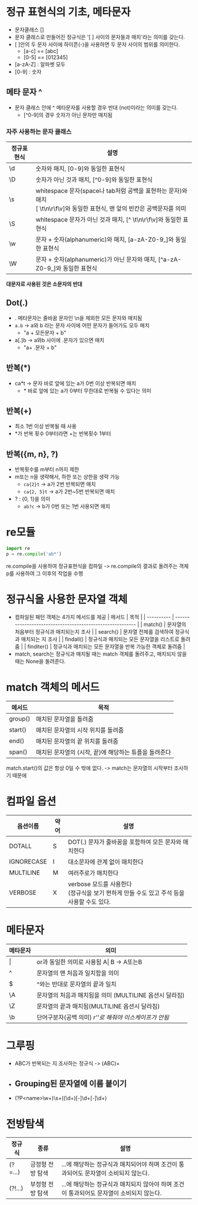 # 정규 표현식의 기초, 메타문자
- 문자클래스 \[\]
- 문자 클래스로 만들어진 정규식은 '[ ] 사이의 문자들과 매치'라는 의미를 갖는다.
- [ ]안의 두 문자 사이에 하이픈(-)을 사용하면 두 문자 사이의 범위를 의미한다. 
	- [a-c] == [abc]
	- [0-5] == [012345]
- [a-zA-Z] : 알파벳 모두 
- [0-9] : 숫자

## 메타 문자 ^
- 문자 클래스 안에 ^ 메타문자를 사용할 경우 반대 (not)이라는 의미를 갖는다.
	- \[^0-9\]의 경우 숫자가 아닌 문자만 매치됨

### 자주 사용하는 문자 클래스
| 정규표현식 | 설명                                                                                                                                 |
| ---------- | ------------------------------------------------------------------------------------------------------------------------------------ |
| \\d        | 숫자와 매치, [0-9]와 동일한 표현식                                                                                                   |
| \\D        | 숫자가 아닌 것과 매치, \[^0-9\]와 동일한 표현식                                                                                      |
| \\s        | whitespace 문자(space나 tab처럼 공백을 표현하는 문자)와 매치 <br> [ \\t\\n\\r\\f\\v]와 동일한 표현식, 맨 앞의 빈칸은 공백문자를 의미 |
| \\S        | whitespace 문자가 아닌 것과 매치, \[^ \\t\\n\\r\\f\\v\]와 동일한 표현식                                                              |
| \\w        | 문자 + 숫자(alphanumeric)와 매치, \[a-zA-Z0-9_\]와 동일한 표현식                                                                     |
| \\W        | 문자 + 숫자(alphanumeric)가 아닌 문자와 매치, \[^a-zA-Z0-9_\]와 동일한 표현식
__대문자로 사용된 것은 소문자의 반대__


## Dot(.)
- . 메타문자는 줄바꿈 문자인 \\n을 제외한 모든 문자와 매치됨
- `a.b` -> a와 b 라는 문자 사이에 어떤 문자가 들어가도 모두 매치 
	- "a +  모든문자 + b"
- a[.]b -> a와b 사이에 .문자가 있으면 매치
	- "a+ .문자 + b"

## 반복(\*)
- ca\*t -> 문자 바로 앞에 있는 a가 0번 이상 반복되면 매치
	- \* 바로 앞에 있는 a가 0부터 무한대로 반복될 수 있다는 의미

## 반복(+)
- 최소 1번 이상 반복될 때 사용
- \*가 반복 횟수 0부터라면 +는 반복횟수 1부터

## 반복({m, n}, ?)
- 반복횟수를 m부터 n까지 제한
- m또는 n을 생략해서, 하한 또는 상한을 생략 가능
	- `ca{2}t` -> a가 2번 반복되면 매치
	- `ca{2, 5}t` -> a가 2번~5번 반복되면 매치
- ? : {0, 1}을 의미
	- `ab?c` -> b가 0번 또는 1번 사용되면 매치

# re모듈
```python
import re
p = re.compile('ab*')
```
re.compile을 사용하여 정규표현식을 컴파일 -> re.compile의 결과로 돌려주는 객체 p를 사용하여 그 이후의 작업을 수행


# 정규식을 사용한 문자열 객체
- 컴파일된 패턴 객체는 4가지 메서드를 제공
| 메서드     | 목적                                                      |
| ---------- | --------------------------------------------------------- |
| match()    | 문자열의 처음부터 정규식과 매치되는지 조사                |
| search()   | 문자열 전체를 검색하여 정규식과 매치되는 지 조사          |
| findall()  | 정규식과 매치되는 모든 문자열을 리스트로 돌려줌           |
| finditer() | 정규식과 매치되는 모든 문자열을 반복 가능한 객체로 돌려줌 |
- match, search는 정규식과 매치될 때는 match 객체를 돌려주고, 매치되지 않을 때는 None을 돌려준다.


# match 객체의 메서드
| 메서드  | 목적                               |
| ------- | ---------------------------------- |
| group() | 매치된 문자열을 돌려줌             |
| start() | 매치된 문자열의 시작 위치를 돌려줌 |
| end()   | 매치된 문자열의 끝 위치를 돌려줌   |
| span()  | 매치된 문자열의 (시작, 끝)에 해당하는 튜플을 돌려준다 |
match.start()의 값은 항상 0일 수 밖에 없다. -> match는 문자열의 시작부터 조사하기 때문에

# 컴파일 옵션
| 옵션이름   | 약어 | 설명                                                 |
| ---------- | ---- | ---------------------------------------------------- |
| DOTALL     | S    | DOT(.) 문자가 줄바꿈을 포함하여 모든 문자와 매치한다 |
| IGNORECASE | I    | 대소문자에 관계 없이 매치한다                        |
| MULTILINE  | M    | 여러주로가 매치한다                                  |
| VERBOSE    | X    | verbose 모드를 사용한다 <br> (정규식을 보기 편하게 만들 수도 있고 주석 등을 사용할 수도 있다.


# 메타문자
| 메타문자 | 의미                                                    |
| -------- | ------------------------------------------------------- |
| \|       | or과 동일한 의미로 사용됨 A\| B -> A또는B               |
| ^        | 문자열의 맨 처음과 일치함을 의미                        |
| \$       | ^와는 반대로 문자열의 끝과 일치                         |
| \\A      | 문자열의 처음과 매치됨을 의미 (MULTILINE 옵션시 달라짐) |
| \\Z      | 문자열의 끝과 매치됨(MULTILINE 옵션시 달라짐)           |
| \\b      | 단어구분자(공백 의미) *r''로 해줘야 이스케이프가 안됨*  |         

# 그루핑
- ABC가 반복되는 지 조사하는 정규식 -> (ABC)+
- ## Grouping된 문자열에 이름 붙이기  
- (?P\<name\>\w+)\s+((\d+)[-]\d+[-]\d+)


# 전방탐색
| 정규식  | 종류             | 설명                                                                                |
| ------- | ---------------- | ----------------------------------------------------------------------------------- |
| (?=...) | 긍정형 전방 탐색 | ...에 해당하는 정규식과 매치되어야 하며 조건이 통과되어도 문자열이 소비되지 않는다. |
| (?!...) | 부정형 전방 탐색 | ...에 해당하는 정규식과 매치되지 않아야 하며 조건이 통과되어도 문자열이 소비되지 않는다.


